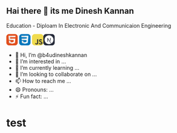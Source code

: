 ## Hai there 👋 its me Dinesh Kannan


Education - Diploam In Electronic And Communicaion Engineering
<div class="courseicon">
  <img width="30px" height="30px" src="chtml.svg"/> <img width="30px" height="30px" src="ccss.svg"/>  <img width="30px" height="30px" src="cjavascript.svg"/><img width="30px" height="30px" src="cnext.svg"/> </div>

- 👋 Hi, I’m @b4udineshkannan
- 👀 I’m interested in ...
- 🌱 I’m currently learning ...
- 💞️ I’m looking to collaborate on ...
- 📫 How to reach me ...
- 😄 Pronouns: ...
- ⚡ Fun fact: ...

<!---
b4udineshkannan/b4udineshkannan is a ✨ special ✨ repository because its `README.md` (this file) appears on your GitHub profile.
You can click the Preview link to take a look at your changes.
--->
<h1>test</h1>

